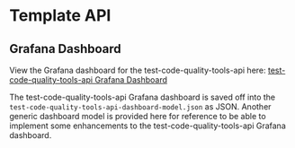 # Template API

## Grafana Dashboard

View the Grafana dashboard for the test-code-quality-tools-api here: [test-code-quality-tools-api Grafana Dashboard](https://grafana.triplelift.net/d/j_OmOSHnk/test-code-quality-tools-api?orgId=1&refresh=5m)

The test-code-quality-tools-api Grafana dashboard is saved off into the `test-code-quality-tools-api-dashboard-model.json` as JSON. Another generic dashboard model is provided here for reference to be able to implement some enhancements to the test-code-quality-tools-api Grafana dashboard.
